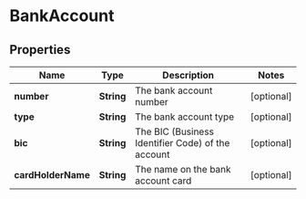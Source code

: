 # BankAccount

## Properties
Name | Type | Description | Notes
------------ | ------------- | ------------- | -------------
**number** | **String** | The bank account number |  [optional]
**type** | **String** | The bank account type |  [optional]
**bic** | **String** | The BIC (Business Identifier Code) of the account |  [optional]
**cardHolderName** | **String** | The name on the bank account card |  [optional]
